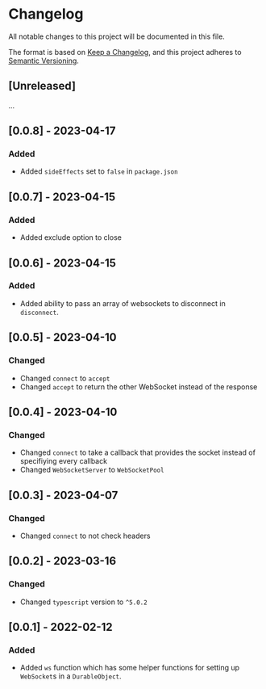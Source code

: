 # Changelog

All notable changes to this project will be documented in this file.

The format is based on [Keep a Changelog](https://keepachangelog.com/en/1.0.0/),
and this project adheres to [Semantic Versioning](https://semver.org/spec/v2.0.0.html).

## [Unreleased]

...

## [0.0.8] - 2023-04-17

### Added

- Added `sideEffects` set to `false` in `package.json`

## [0.0.7] - 2023-04-15

### Added

- Added exclude option to close

## [0.0.6] - 2023-04-15

### Added

- Added ability to pass an array of websockets to disconnect in `disconnect`.

## [0.0.5] - 2023-04-10

### Changed

- Changed `connect` to `accept`
- Changed `accept` to return the other WebSocket instead of the response

## [0.0.4] - 2023-04-10

### Changed

- Changed `connect` to take a callback that provides the socket instead of specifiying every callback
- Changed `WebSocketServer` to `WebSocketPool`

## [0.0.3] - 2023-04-07

### Changed

- Changed `connect` to not check headers

## [0.0.2] - 2023-03-16

### Changed

- Changed `typescript` version to `^5.0.2`

## [0.0.1] - 2022-02-12

### Added

- Added `ws` function which has some helper functions for setting up `WebSocket`s in a `DurableObject`.
